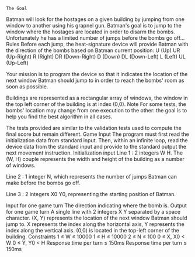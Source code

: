  	The Goal
Batman will look for the hostages on a given building by jumping from one window to another using his grapnel gun. Batman's goal is to jump to the window where the hostages are located in order to disarm the bombs. Unfortunately he has a limited number of jumps before the bombs go off...
 	Rules
Before each jump, the heat-signature device will provide Batman with the direction of the bombs based on Batman current position: 
U (Up)
UR (Up-Right)
R (Right)
DR (Down-Right)
D (Down)
DL (Down-Left)
L (Left)
UL (Up-Left)

Your mission is to program the device so that it indicates the location of the next window Batman should jump to in order to reach the bombs' room as soon as possible.

Buildings are represented as a rectangular array of windows, the window in the top left corner of the building is at index (0,0).
 	Note
For some tests, the bombs' location may change from one execution to the other: the goal is to help you find the best algorithm in all cases.

The tests provided are similar to the validation tests used to compute the final score but remain different.
 	Game Input
The program must first read the initialization data from standard input. Then, within an infinite loop, read the device data from the standard input and provide to the standard output the next movement instruction.
Initialization input
Line 1 : 2 integers W H. The (W, H) couple represents the width and height of the building as a number of windows.

Line 2 : 1 integer N, which represents the number of jumps Batman can make before the bombs go off.

Line 3 : 2 integers X0 Y0, representing the starting position of Batman.

Input for one game turn
The direction indicating where the bomb is.
Output for one game turn
A single line with 2 integers X Y separated by a space character. (X, Y) represents the location of the next window Batman should jump to. X represents the index along the horizontal axis, Y represents the index along the vertical axis. (0,0) is located in the top-left corner of the building.
Constraints
1 ≤ W ≤ 10000
1 ≤ H ≤ 10000
2 ≤ N ≤ 100
0 ≤ X, X0 < W
0 ≤ Y, Y0 < H
Response time per turn ≤ 150ms
Response time per turn ≤ 150ms